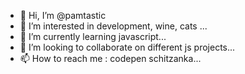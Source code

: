 - 👋 Hi, I’m @pamtastic
- 👀 I’m interested in development, wine, cats ...
- 🌱 I’m currently learning javascript...
- 💞️ I’m looking to collaborate on different js projects...
- 📫 How to reach me : codepen schitzanka...

<!---
pamtastic/pamtastic is a ✨ special ✨ repository because its `README.md` (this file) appears on your GitHub profile.
You can click the Preview link to take a look at your changes.
--->
